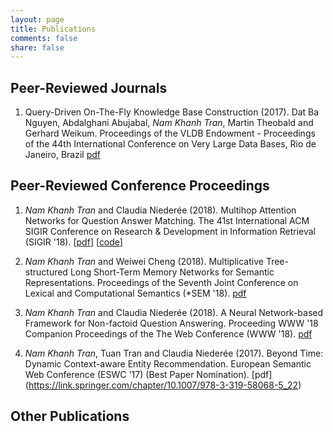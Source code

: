 ```yaml
---
layout: page
title: Publications
comments: false
share: false
---
```


## Peer-Reviewed Journals

1. Query-Driven On-The-Fly Knowledge Base Construction (2017). Dat Ba Nguyen, Abdalghani Abujabal, _Nam Khanh Tran_, Martin Theobald and Gerhard Weikum. Proceedings of the VLDB Endowment - Proceedings of the 44th International Conference on Very Large Data Bases, Rio de Janeiro, Brazil [pdf](https://dl.acm.org/citation.cfm?id=3151119)

## Peer-Reviewed Conference Proceedings

1. _Nam Khanh Tran_ and Claudia Nieder&#233;e (2018). Multihop Attention Networks for Question Answer Matching. The 41st International ACM SIGIR Conference on Research & Development in Information Retrieval (SIGIR '18). [[pdf](https://dl.acm.org/citation.cfm?id=3210009)] [[code](https://github.com/namkhanhtran/nn4nqa)]

2. _Nam Khanh Tran_ and Weiwei Cheng (2018). Multiplicative Tree-structured Long Short-Term Memory Networks for Semantic Representations. Proceedings of the Seventh Joint Conference on Lexical and Computational Semantics (\*SEM '18). [pdf](https://www.aclweb.org/anthology/S18-2032/)

3. _Nam Khanh Tran_ and Claudia Nieder&#233;e (2018). A Neural Network-based Framework for Non-factoid Question Answering. Proceeding WWW '18 Companion Proceedings of the The Web Conference (WWW '18). [pdf](https://dl.acm.org/citation.cfm?id=3191830)

4. _Nam Khanh Tran_, Tuan Tran and Claudia Nieder&#233;e (2017). Beyond Time: Dynamic Context-aware Entity Recommendation. European Semantic Web Conference (ESWC '17) (Best Paper Nomination). [pdf] (https://link.springer.com/chapter/10.1007/978-3-319-58068-5_22) 
## Other Publications










